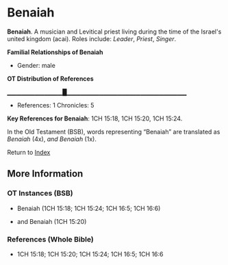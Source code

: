 # Benaiah
**Benaiah**. 
A musician and Levitical priest living during the time of the Israel's united kingdom (acai). 
Roles include: 
_Leader_, _Priest_, _Singer_. 




**Familial Relationships of Benaiah**


* Gender: male


**OT Distribution of References**

▁▁▁▁▁▁▁▁▁▁▁▁█▁▁▁▁▁▁▁▁▁▁▁▁▁▁▁▁▁▁▁▁▁▁▁▁▁▁
* References: 1 Chronicles: 5



**Key References for Benaiah**: 
1CH 15:18, 1CH 15:20, 1CH 15:24. 


In the Old Testament (BSB), words representing “Benaiah” are translated as 
*Benaiah* (4x), *and Benaiah* (1x). 




Return to [Index](00-Index.md)

## More Information

### OT Instances (BSB)

* Benaiah (1CH 15:18; 1CH 15:24; 1CH 16:5; 1CH 16:6)

* and Benaiah (1CH 15:20)



### References (Whole Bible)

* 1CH 15:18; 1CH 15:20; 1CH 15:24; 1CH 16:5; 1CH 16:6



